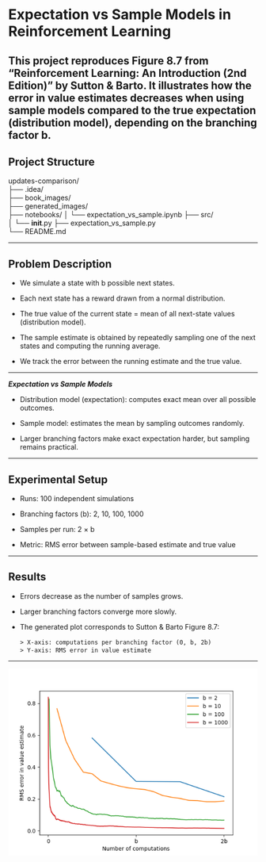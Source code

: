 # Expectation vs Sample Models in Reinforcement Learning

This project reproduces Figure 8.7 from “Reinforcement Learning: An Introduction (2nd Edition)” by Sutton & Barto. It illustrates how the error in value estimates decreases when using sample models compared to the true expectation (distribution model), depending on the branching factor
b.
---
## Project Structure

updates-comparison/        
 ├── .idea/             
 ├── book_images/        
 ├── generated_images/  
 ├── notebooks/
 │   └── expectation_vs_sample.ipynb
 ├── src/                
 │   └── __init__.py
 ├── expectation_vs_sample.py       
 └── README.md  

---
## Problem Description

- We simulate a state with b possible next states.

- Each next state has a reward drawn from a normal distribution.

- The true value of the current state = mean of all next-state values (distribution model).

- The sample estimate is obtained by repeatedly sampling one of the next states and computing the running average.

- We track the error between the running estimate and the true value.

---

***Expectation vs Sample Models***

* Distribution model (expectation): computes exact mean over all possible outcomes.

* Sample model: estimates the mean by sampling outcomes randomly.

* Larger branching factors make exact expectation harder, but sampling remains practical.

---
## Experimental Setup

- Runs: 100 independent simulations

- Branching factors (b): 2, 10, 100, 1000

- Samples per run: 2 × b

- Metric: RMS error between sample-based estimate and true value

---

## Results

- Errors decrease as the number of samples grows.

- Larger branching factors converge more slowly.

- The generated plot corresponds to Sutton & Barto Figure 8.7:

      > X-axis: computations per branching factor (0, b, 2b)
      > Y-axis: RMS error in value estimate
---

   ![`figure_8_7.png`](updates-comparison/generated_images/figure_8_7.png)